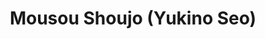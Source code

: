 --- 
title: "Mousou Shoujo (Yukino Seo)"
publishdate: "2018-12-31T16:48:46+02:00"
src: "https://365manga.net/manga/mousou-shoujo-yukino-seo"
image: "https://data.365manga.net/images/thumbnails/32647-mousou-shoujo-yukino-seo.jpg"
description: " At first sight Jun seems like a hot vamp, however her sexy look is a complete lie.
In reality she is a very shy wallflower. But what's even worse: She is still a virgin! In desperation, she seeks refuge in her erotic daydreams which always turn into some odd situations.
And if that wasn't enough, she also finds out that the man of her dreams…"
---
